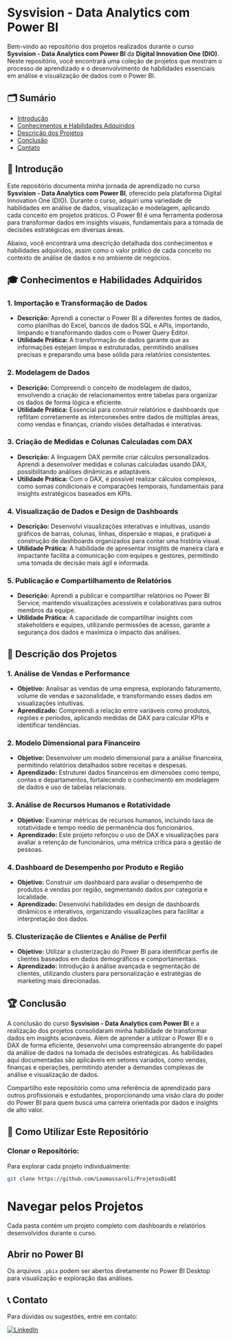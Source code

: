 # Sysvision - Data Analytics com Power BI

Bem-vindo ao repositório dos projetos realizados durante o curso **Sysvision - Data Analytics com Power BI** da **Digital Innovation One (DIO)**. Neste repositório, você encontrará uma coleção de projetos que mostram o processo de aprendizado e o desenvolvimento de habilidades essenciais em análise e visualização de dados com o Power BI.

## 🗂️ Sumário

- [Introdução](#-introdução)
- [Conhecimentos e Habilidades Adquiridos](#-conhecimentos-e-habilidades-adquiridos)
- [Descrição dos Projetos](#-descrição-dos-projetos)
- [Conclusão](#-conclusão)
- [Contato](#-contato)

## 📘 Introdução

Este repositório documenta minha jornada de aprendizado no curso **Sysvision - Data Analytics com Power BI**, oferecido pela plataforma Digital Innovation One (DIO). Durante o curso, adquiri uma variedade de habilidades em análise de dados, visualização e modelagem,
aplicando cada conceito em projetos práticos. O Power BI é uma ferramenta poderosa para transformar dados em insights visuais, fundamentais para a tomada de decisões estratégicas em diversas áreas.

Abaixo, você encontrará uma descrição detalhada dos conhecimentos e habilidades adquiridos, assim como o valor prático de cada conceito no contexto de análise de dados e no ambiente de negócios.

## 🎓 Conhecimentos e Habilidades Adquiridos

### 1. Importação e Transformação de Dados
- **Descrição:** Aprendi a conectar o Power BI a diferentes fontes de dados, como planilhas do Excel, bancos de dados SQL e APIs, importando, limpando e transformando dados com o Power Query Editor.
- **Utilidade Prática:** A transformação de dados garante que as informações estejam limpas e estruturadas, permitindo análises precisas e preparando uma base sólida para relatórios consistentes.

### 2. Modelagem de Dados
- **Descrição:** Compreendi o conceito de modelagem de dados, envolvendo a criação de relacionamentos entre tabelas para organizar os dados de forma lógica e eficiente.
- **Utilidade Prática:** Essencial para construir relatórios e dashboards que reflitam corretamente as interconexões entre dados de múltiplas áreas, como vendas e finanças, criando visões detalhadas e interativas.

### 3. Criação de Medidas e Colunas Calculadas com DAX
- **Descrição:** A linguagem DAX permite criar cálculos personalizados. Aprendi a desenvolver medidas e colunas calculadas usando DAX, possibilitando análises dinâmicas e adaptáveis.
- **Utilidade Prática:** Com o DAX, é possível realizar cálculos complexos, como somas condicionais e comparações temporais, fundamentais para insights estratégicos baseados em KPIs.

### 4. Visualização de Dados e Design de Dashboards
- **Descrição:** Desenvolvi visualizações interativas e intuitivas, usando gráficos de barras, colunas, linhas, dispersão e mapas, e pratiquei a construção de dashboards organizados para contar uma história visual.
- **Utilidade Prática:** A habilidade de apresentar insights de maneira clara e impactante facilita a comunicação com equipes e gestores, permitindo uma tomada de decisão mais ágil e informada.

### 5. Publicação e Compartilhamento de Relatórios
- **Descrição:** Aprendi a publicar e compartilhar relatórios no Power BI Service, mantendo visualizações acessíveis e colaborativas para outros membros da equipe.
- **Utilidade Prática:** A capacidade de compartilhar insights com stakeholders e equipes, utilizando permissões de acesso, garante a segurança dos dados e maximiza o impacto das análises.

## 💼 Descrição dos Projetos

### 1. Análise de Vendas e Performance
- **Objetivo:** Analisar as vendas de uma empresa, explorando faturamento, volume de vendas e sazonalidade, e transformando esses dados em visualizações intuitivas.
- **Aprendizado:** Compreendi a relação entre variáveis como produtos, regiões e períodos, aplicando medidas de DAX para calcular KPIs e identificar tendências.

### 2. Modelo Dimensional para Financeiro
- **Objetivo:** Desenvolver um modelo dimensional para a análise financeira, permitindo relatórios detalhados sobre receitas e despesas.
- **Aprendizado:** Estruturei dados financeiros em dimensões como tempo, contas e departamentos, fortalecendo o conhecimento em modelagem de dados e uso de tabelas relacionais.

### 3. Análise de Recursos Humanos e Rotatividade
- **Objetivo:** Examinar métricas de recursos humanos, incluindo taxa de rotatividade e tempo médio de permanência dos funcionários.
- **Aprendizado:** Este projeto reforçou o uso de DAX e visualizações para avaliar a retenção de funcionários, uma métrica crítica para a gestão de pessoas.

### 4. Dashboard de Desempenho por Produto e Região
- **Objetivo:** Construir um dashboard para avaliar o desempenho de produtos e vendas por região, segmentando dados por categoria e localidade.
- **Aprendizado:** Desenvolvi habilidades em design de dashboards dinâmicos e interativos, organizando visualizações para facilitar a interpretação dos dados.

### 5. Clusterização de Clientes e Análise de Perfil
- **Objetivo:** Utilizar a clusterização do Power BI para identificar perfis de clientes baseados em dados demográficos e comportamentais.
- **Aprendizado:** Introdução à análise avançada e segmentação de clientes, utilizando clusters para personalização e estratégias de marketing mais direcionadas.

## 🏆 Conclusão

A conclusão do curso **Sysvision - Data Analytics com Power BI** e a realização dos projetos consolidaram minha habilidade de transformar dados em insights acionáveis. Além de aprender a utilizar o Power BI e o DAX de forma eficiente, desenvolvi uma compreensão abrangente do papel da análise de dados na tomada de decisões estratégicas. As habilidades aqui documentadas são aplicáveis em setores variados, como vendas, finanças e operações, permitindo atender a demandas complexas de análise e visualização de dados.

Compartilho este repositório como uma referência de aprendizado para outros profissionais e estudantes, proporcionando uma visão clara do poder do Power BI para quem busca uma carreira orientada por dados e insights de alto valor.

## 🚀 Como Utilizar Este Repositório

### Clonar o Repositório:
Para explorar cada projeto individualmente:

```bash
git clone https://github.com/Leomassaroli/ProjetosDioBI
```

# Navegar pelos Projetos
Cada pasta contém um projeto completo com dashboards e relatórios desenvolvidos durante o curso.

## Abrir no Power BI
Os arquivos `.pbix` podem ser abertos diretamente no Power BI Desktop para visualização e exploração das análises.

## 📞 Contato
Para dúvidas ou sugestões, entre em contato:

[![LinkedIn](https://img.shields.io/badge/LinkedIn-Leonardo%20Massaroli-0077b5?style=for-the-badge&logo=linkedin&logoColor=white&labelColor=000000)](https://www.linkedin.com/in/leonardo-massaroli-260ba9210/)

